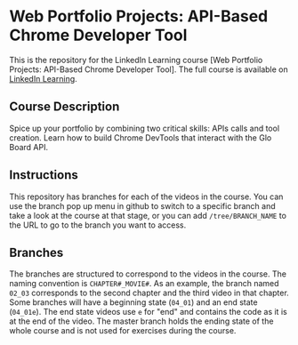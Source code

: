 # Web Portfolio Projects: API-Based Chrome Developer Tool
This is the repository for the LinkedIn Learning course [Web Portfolio Projects: API-Based Chrome Developer Tool]. The full course is available on [LinkedIn Learning](https://www.linkedin.com/learning/).

## Course Description
Spice up your portfolio by combining two critical skills: APIs calls and tool creation. Learn how to build Chrome DevTools that interact with the Glo Board API.

## Instructions
This repository has branches for each of the videos in the course. You can use the branch pop up menu in github to switch to a specific branch and take a look at the course at that stage, or you can add `/tree/BRANCH_NAME` to the URL to go to the branch you want to access.

## Branches
The branches are structured to correspond to the videos in the course. The naming convention is `CHAPTER#_MOVIE#`. As an example, the branch named `02_03` corresponds to the second chapter and the third video in that chapter. 
Some branches will have a beginning state (`04_01`) and an end state (`04_01e`). The end state videos use `e` for "end" and contains the code as it is at the end of the video. The master branch holds the ending state of the whole course and is not used for exercises during the course.
